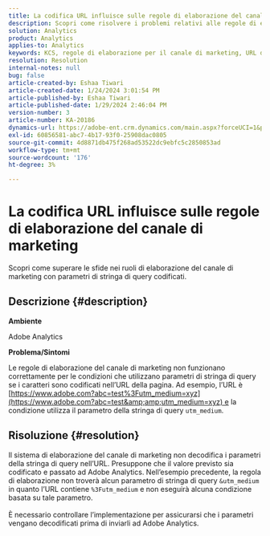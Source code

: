 ```yaml
---
title: La codifica URL influisce sulle regole di elaborazione del canale di marketing
description: Scopri come risolvere i problemi relativi alle regole di elaborazione del canale di marketing quando si tratta di parametri della stringa di query codificati nell’URL della pagina.
solution: Analytics
product: Analytics
applies-to: Analytics
keywords: KCS, regole di elaborazione per il canale di marketing, URL della pagina, codifica URL
resolution: Resolution
internal-notes: null
bug: false
article-created-by: Eshaa Tiwari
article-created-date: 1/24/2024 3:01:54 PM
article-published-by: Eshaa Tiwari
article-published-date: 1/29/2024 2:46:04 PM
version-number: 3
article-number: KA-20186
dynamics-url: https://adobe-ent.crm.dynamics.com/main.aspx?forceUCI=1&pagetype=entityrecord&etn=knowledgearticle&id=eff55780-c9ba-ee11-a569-6045bd006268
exl-id: 60856581-abc7-4b17-93f0-25908dac0805
source-git-commit: 4d8871db475f268ad53522dc9ebfc5c2850853ad
workflow-type: tm+mt
source-wordcount: '176'
ht-degree: 3%

---
```


# La codifica URL influisce sulle regole di elaborazione del canale di marketing


Scopri come superare le sfide nei ruoli di elaborazione del canale di marketing con parametri di stringa di query codificati.

## Descrizione {#description}


<b>Ambiente</b>

Adobe Analytics

<b>Problema/Sintomi</b>

Le regole di elaborazione del canale di marketing non funzionano correttamente per le condizioni che utilizzano parametri di stringa di query se i caratteri sono codificati nell’URL della pagina. Ad esempio, l’URL è [https://www.adobe.com?abc=test%3Futm_medium=xyz](https://www.adobe.com?abc=test&amp;amp;utm_medium=xyz) e la condizione utilizza il parametro della stringa di query `utm_medium`.


## Risoluzione {#resolution}

Il sistema di elaborazione del canale di marketing non decodifica i parametri della stringa di query nell’URL. Presuppone che il valore previsto sia codificato e passato ad Adobe Analytics. Nell’esempio precedente, la regola di elaborazione non troverà alcun parametro di stringa di query `&utm_medium` in quanto l’URL contiene `%3Futm_medium` e non eseguirà alcuna condizione basata su tale parametro.<br> <br>È necessario controllare l’implementazione per assicurarsi che i parametri vengano decodificati prima di inviarli ad Adobe Analytics.
